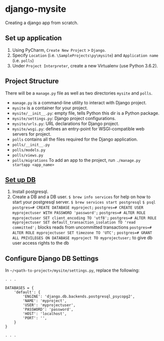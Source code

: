 # django-mysite
Creating a django app from scratch.

## Set up application
1. Using PyCharm, `Create New Project` > `Django`. 
2. Specify `Location` (i.e. `\SampleProjects\py\mysite`) and `Application name` (i.e. `polls`)
3. Under `Project Interpreter`, create a new Virtualenv (use Python 3.6.2).

## Project Structure
There will be a `manage.py` file as well as two directories `mysite` and `polls`.
- `manage.py` is a command-line utility to interact with Django project.
- `mysite` is a container for your project. 
- `mysite/__init__.py`: empty file, tells Python this dir is a Python package.
- `mysite/settings.py`: Django project configurations.
- `mysite/urls.py`: URL declarations for Django project.
- `mysite/wsgi.py`: defines an entry-point for WSGI-compatible web servers for project.
- `polls` contains all the files required for the Django application.
- `polls/__init__.py`
- `polls/models.py`
- `polls/views.py`
- `polls/migrations`
To add an app to the project, run `./manage.py startapp <app_name>`

## [Set up DB](https://www.digitalocean.com/community/tutorials/how-to-use-postgresql-with-your-django-application-on-ubuntu-16-04)
1. Install postgresql.
2. Create a DB and a DB user.
`$ brew info services` for help on how to start your postgresql server.
`$ brew services start postgresql`
`$ psql`
`postgres=# CREATE DATABASE myproject;`
`postgres=# CREATE USER myprojectuser WITH PASSWORD 'password';`
`postgres=# ALTER ROLE myprojectuser SET client_encoding TO 'utf8';`
`postgres=# ALTER ROLE myprojectuser SET default_transaction_isolation TO 'read committed';` blocks reads from uncommitted transactions
`postgres=# ALTER ROLE myprojectuser SET timezone TO 'UTC';`
`postgres=# GRANT ALL PRIVILEGES ON DATABASE myproject TO myprojectuser;` to give db user access rights to the db

## Configure Django DB Settings
In `~/<path-to-project>/mysite/settings.py`, replace the following:
```
. . .

DATABASES = {
    'default': {
        'ENGINE': 'django.db.backends.postgresql_psycopg2',
        'NAME': 'myproject',
        'USER': 'myprojectuser',
        'PASSWORD': 'password',
        'HOST': 'localhost',
        'PORT': '',
    }
}

. . .
```
